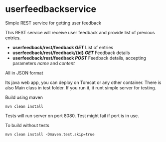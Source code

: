 # userfeedbackservice
Simple REST service for getting user feedback

This REST service will receive user feedback and provide list of previous entries. 

- **userfeedback/rest/feedback _GET_** List of entries 
- **userfeedback/rest/feedback/{id} _GET_** Feedback details 
- **userfeedback/rest/feedback _POST_** Feedback details, accepting parameters  _name_  and _content_ 

All in JSON format

Its java web app, you can deploy on Tomcat or any other container. 
There is also Main class in test folder. If you run it, it runt simple server for testing.

Build using maven
```
mvn clean install
```

Tests will run server on port 8080. Test might fail if port is in use.

To build without tests
```
mvn clean install -Dmaven.test.skip=true
```
